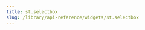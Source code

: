 ```yaml
---
title: st.selectbox
slug: /library/api-reference/widgets/st.selectbox
---
```


<Autofunction function="streamlit.selectbox" />
